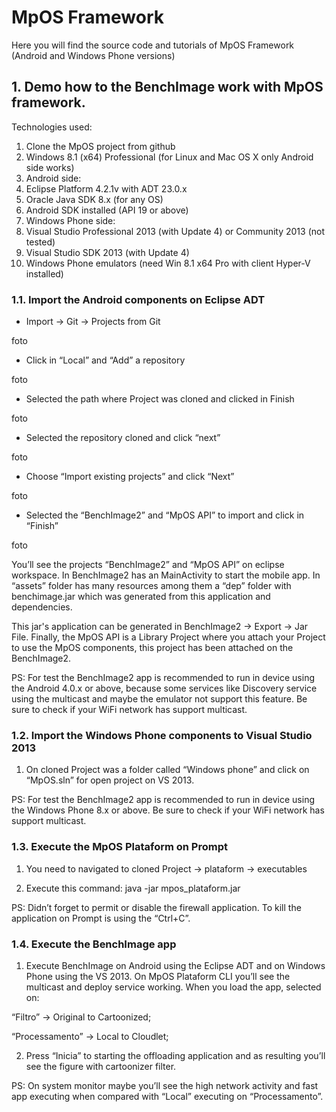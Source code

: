# MpOS Framework

Here you will find the source code and tutorials of MpOS Framework (Android and Windows Phone versions)

## 1. Demo how to the BenchImage work with MpOS framework.

Technologies used:

1. Clone the MpOS project from github
2. Windows 8.1 (x64) Professional (for Linux and Mac OS X only Android side works)
3. Android side:
  1. Eclipse Platform 4.2.1v with ADT 23.0.x
  2. Oracle Java SDK 8.x (for any OS)
  3. Android SDK installed (API 19 or above)
4. Windows Phone side:
  1. Visual Studio Professional 2013 (with Update 4) or Community 2013 (not tested)
  2. Visual Studio SDK 2013 (with Update 4)
  3. Windows Phone emulators (need Win 8.1 x64 Pro with client Hyper-V installed)


### 1.1. Import the Android components on Eclipse ADT

* Import -> Git -> Projects from Git

foto

* Click in “Local” and “Add” a repository

foto

* Selected the path where Project was cloned and clicked in Finish

foto

* Selected the repository cloned and click “next”

foto

* Choose “Import existing projects” and click “Next”

foto

* Selected the “BenchImage2” and “MpOS API” to import and click in “Finish”

foto

You’ll see the projects “BenchImage2” and “MpOS API” on eclipse workspace. In BenchImage2 has an MainActivity to start the mobile app. In “assets” folder has many resources among them a “dep” folder with benchimage.jar which was generated from this application and dependencies. 

This jar's application can be generated in BenchImage2 -> Export -> Jar File. Finally, the MpOS API is a Library Project where you attach your Project to use the MpOS components, this project has been attached on the BenchImage2.

PS: For test the BenchImage2 app is recommended to run in device using the Android 4.0.x or above, because some services like Discovery service using the multicast and maybe the emulator not support this feature. Be sure to check if your WiFi network has support multicast.


### 1.2. Import the Windows Phone components to Visual Studio 2013

1. On cloned Project was a folder called “Windows phone” and click on “MpOS.sln” for open project on VS 2013.

PS: For test the BenchImage2 app is recommended to run in device using the Windows Phone 8.x or above. Be sure to check if your WiFi network has support multicast.


### 1.3. Execute the MpOS Plataform on Prompt

1. You need to navigated to cloned Project -> plataform -> executables

2. Execute this command: java -jar mpos_plataform.jar

PS: Didn’t forget to permit or disable the firewall application. To kill the application on Prompt is using the “Ctrl+C”.


### 1.4. Execute the BenchImage app

1. Execute BenchImage on Android using the Eclipse ADT and on Windows Phone using the VS 2013. On MpOS Plataform CLI you’ll see the multicast and deploy service working. When you load the app, selected on: 

“Filtro” -> Original to Cartoonized;

“Processamento” -> Local to Cloudlet; 

2. Press “Inicia” to starting the offloading application and as resulting you’ll see the figure with cartoonizer filter.

PS: On system monitor maybe you’ll see the high network activity and fast app executing when compared with “Local” executing on “Processamento”.
